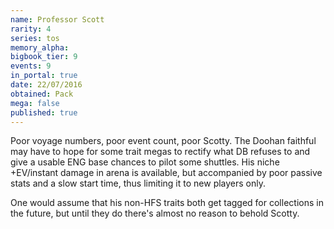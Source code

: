 ```yaml
---
name: Professor Scott
rarity: 4
series: tos
memory_alpha:
bigbook_tier: 9
events: 9
in_portal: true
date: 22/07/2016
obtained: Pack
mega: false
published: true
---
```


Poor voyage numbers, poor event count, poor Scotty. The Doohan faithful may have to hope for some trait megas to rectify what DB refuses to and give a usable ENG base chances to pilot some shuttles. His niche +EV/instant damage in arena is available, but accompanied by poor passive stats and a slow start time, thus limiting it to new players only.

One would assume that his non-HFS traits both get tagged for collections in the future, but until they do there's almost no reason to behold Scotty.

